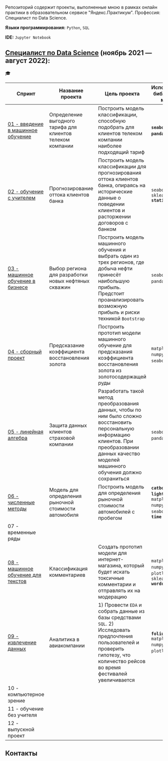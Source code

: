 Репозиторий содержит проекты, выполненные мною в рамках онлайн практики в образовательном сервисе "Яндекс.Практикум". Профессия: Специалист по Data Science.

**Языки программирования:** `Python`, `SQL`

**IDE:** `Jupyter Notebook`

## [Специалист по Data Science](https://praktikum.yandex.ru/data-scientist) (ноябрь 2021 — август 2022):

:mortar_board:

| Спринт | Название проекта | Цель проекта | Используемые библиотеки и модули |
| ------------------------ | ----- | ----------- | ---------- | 
| [01 - введение в машинное обучение]() | Определение выгодного тарифа для клиентов телеком компании | Построить модель классификации, способную подобрать для клиентов телеком компании наиболее подходящий тариф | **`seaborn` `numpy` `pandas` `sklearn`** |
| [02 - обучение с учителем]()          | Прогнозирование оттока клиентов банка | Построить модель классификации для прогнозирования оттока клиентов банка, опираясь на исторические данные о поведении клиентов и расторжении договоров с банком | `seaborn` `pandas` `sklearn` **`statistics`** |
| [03 - машинное обучение в бизнесе]()  | Выбор региона для разработки новых нефтяных скважин | Построить модель машинного обучения и выбрать один из трех регионов, где добыча нефти принесёт наибольшую прибыль. Предстоит проанализировать возможную прибыль и риски техникой `Bootstrap` |  `seaborn` `numpy` `pandas` `sklearn` |
| [04 - сборный проект]() | Предсказание коэффициента восстановления золота | Построить прототип модели машинного обучение для предсказания коэффициента восстановления золота из золотосодержащей руды | `matplotlib` `numpy` `pandas` `seaborn` `sklearn` |
| [05 - линейная алгебра]() | Защита данных клиентов страховой компании | Разработать такой метод преобразования данных, чтобы по ним было сложно восстановить персональную информацию клиентов. При преобразовании данных качество моделей машинного обучения должно сохраниться | `seaborn` `numpy` `pandas` `sklearn` |
| [06 - численные методы]() | Модель для определения рыночной стоимости автомобиля | Построить модель для определения рыночной стоимости автомобилей с пробегом | **`catboost`** **`lightgbm`** `math` `matplotlib` `numpy` `pandas` `seaborn` `sklearn` **`time`** |
| 07 - временные ряды | | ||
| [08 - машинное обучение для текстов]() | Классификация комментариев | Создать прототип модели для интернет-магазина, который будет искать токсичные комментарии и отправлять их на модерацию | `matplotlib` **`nltk`** `numpy` `pandas` `plotly` `re` `sklearn` **`wordcloud`** |
| [09 - извлечение данных]() | Аналитика в авиакомпании | 1) Провести `EDA` и собрать данные из базы средствами `SQL`. 2) Исследовать предпочтения пользователей и проверить гипотезу, что количество рейсов во время фестивалей увеличивается | **`folium`** `matplotlib` `numpy` `pandas` `plotly` **`scipy`** |
| 10 - компьютерное зрение | | ||
| 11 - обучение без учителя | |||
| 12 - выпускной проект | |      |  |

## Контакты
